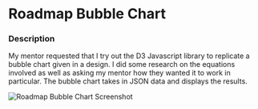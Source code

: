 # Roadmap Bubble Chart

### Description
My mentor requested that I try out the D3 Javascript library to replicate a bubble chart given in a design. I did some research on the equations involved as well as asking my mentor how they wanted it to work in particular. The bubble chart takes in JSON data and displays the results.

![Roadmap Bubble Chart Screenshot](/screenshot.png?raw=true "Roadmap Bubble Chart Screenshot")